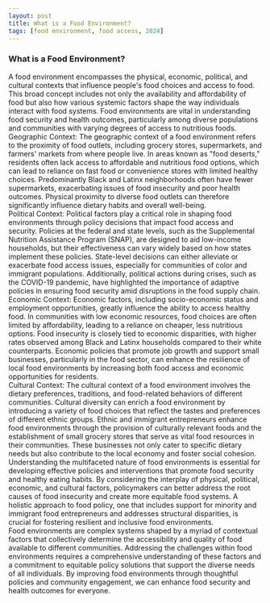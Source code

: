 ```yaml
---
layout: post
title: What is a Food Environment?
tags: [food environment, food access, 2024]
---
```


### What is a Food Environment?<br>

A food environment encompasses the physical, economic, political, and cultural contexts that influence people's food choices and access to food. This broad concept includes not only the availability and affordability of food but also how various systemic factors shape the way individuals interact with food systems. Food environments are vital in understanding food security and health outcomes, particularly among diverse populations and communities with varying degrees of access to nutritious foods.<br>
Geographic Context: The geographic context of a food environment refers to the proximity of food outlets, including grocery stores, supermarkets, and farmers' markets from where people live. In areas known as "food deserts," residents often lack access to affordable and nutritious food options, which can lead to reliance on fast food or convenience stores with limited healthy choices. Predominantly Black and Latinx neighborhoods often have fewer supermarkets, exacerbating issues of food insecurity and poor health outcomes. Physical proximity to diverse food outlets can therefore significantly influence dietary habits and overall well-being.<br>
Political Context: Political factors play a critical role in shaping food environments through policy decisions that impact food access and security. Policies at the federal and state levels, such as the Supplemental Nutrition Assistance Program (SNAP), are designed to aid low-income households, but their effectiveness can vary widely based on how states implement these policies. State-level decisions can either alleviate or exacerbate food access issues, especially for communities of color and immigrant populations. Additionally, political actions during crises, such as the COVID-19 pandemic, have highlighted the importance of adaptive policies in ensuring food security amid disruptions in the food supply chain.<br>
Economic Context: Economic factors, including socio-economic status and employment opportunities, greatly influence the ability to access healthy food. In communities with low economic resources, food choices are often limited by affordability, leading to a reliance on cheaper, less nutritious options. Food insecurity is closely tied to economic disparities, with higher rates observed among Black and Latinx households compared to their white counterparts. Economic policies that promote job growth and support small businesses, particularly in the food sector, can enhance the resilience of local food environments by increasing both food access and economic opportunities for residents.<br>
Cultural Context: The cultural context of a food environment involves the dietary preferences, traditions, and food-related behaviors of different communities. Cultural diversity can enrich a food environment by introducing a variety of food choices that reflect the tastes and preferences of different ethnic groups. Ethnic and immigrant entrepreneurs enhance food environments through the provision of culturally relevant foods and the establishment of small grocery stores that serve as vital food resources in their communities. These businesses not only cater to specific dietary needs but also contribute to the local economy and foster social cohesion.<br>
Understanding the multifaceted nature of food environments is essential for developing effective policies and interventions that promote food security and healthy eating habits. By considering the interplay of physical, political, economic, and cultural factors, policymakers can better address the root causes of food insecurity and create more equitable food systems. A holistic approach to food policy, one that includes support for minority and immigrant food entrepreneurs and addresses structural disparities, is crucial for fostering resilient and inclusive food environments.<br>
Food environments are complex systems shaped by a myriad of contextual factors that collectively determine the accessibility and quality of food available to different communities. Addressing the challenges within food environments requires a comprehensive understanding of these factors and a commitment to equitable policy solutions that support the diverse needs of all individuals. By improving food environments through thoughtful policies and community engagement, we can enhance food security and health outcomes for everyone.<br>
